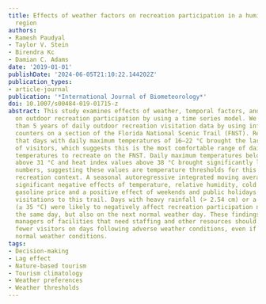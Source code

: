 ```yaml
---
title: Effects of weather factors on recreation participation in a humid subtropical
  region
authors:
- Ramesh Paudyal
- Taylor V. Stein
- Birendra Kc
- Damian C. Adams
date: '2019-01-01'
publishDate: '2024-06-05T21:10:22.144202Z'
publication_types:
- article-journal
publication: '*International Journal of Biometeorology*'
doi: 10.1007/s00484-019-01715-z
abstract: This study examines effects of weather, temporal factors, and gasoline price
  on outdoor recreation participation by using a time series model. We obtained more
  than 5 years of daily outdoor recreation visitation data by using infrared mechanical
  counters on a section of the Florida National Scenic Trail (FNST). Results showed
  that days with daily maximum temperatures of 16–22 °C brought the largest number
  of visitors, which suggests this is the most comfortable range of daily maximum
  temperatures to recreate on the FNST. Daily maximum temperatures below 6 °C and
  above 31 °C and heat index values above 38 °C brought significantly lower visitor
  numbers, suggesting these values are temperature thresholds for this region in a
  recreation context. A seasonal autoregressive integrated moving average model showed
  significant negative effects of temperature, relative humidity, cold snaps, and
  gasoline price and a positive effect of weekends and public holidays on recreational
  visitations to this trail. Days with heavy rainfall (> 2.54 cm) or a high heat index
  (≥ 35 °C) were likely to negatively affect recreation participation not only on
  the same day, but also on the next normal weather day. These findings imply that
  managers of facilities that need staffing and other resources should expect to receive
  fewer visitors on days following adverse weather conditions, even if that day has
  normal weather conditions.
tags:
- Decision-making
- Lag effect
- Nature-based tourism
- Tourism climatology
- Weather preferences
- Weather thresholds
---
```

